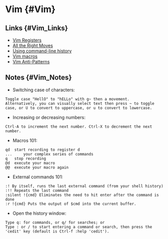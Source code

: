

# Vim {#Vim}

## Links {#Vim_Links} 

* [Vim Registers](https://www.brianstorti.com/vim-registers/)
* [All the Right Moves](http://vim.wikia.com/wiki/All_the_right_moves)
* [Using command-line history](http://vim.wikia.com/wiki/Using_command-line_history)
* [Vim macros](http://vim.wikia.com/wiki/Macros)
* [Vim Anti-Patterns](https://sanctum.geek.nz/arabesque/vim-anti-patterns/)

## Notes {#Vim_Notes}

* Switching case of characters:

```
Toggle case "HellO" to "hELLo" with g~ then a movement.
Alternatively, you can visually select text then press ~ to toggle case, or U to convert to uppercase, or u to convert to lowercase. 
```

* Increasing or decreasing numbers:

```
Ctrl-A to increment the next number. Ctrl-X to decrement the next number.
```

* Macros 101:

```
qd 	start recording to register d
... 	your complex series of commands
q 	stop recording
@d 	execute your macro
@@ 	execute your macro again 
```

* External commands 101:

```
:! By itself, runs the last external command (from your shell history)
:!! Repeats the last command
:silent !{cmd} Eliminates the need to hit enter after the command is done
:r !{cmd} Puts the output of $cmd into the current buffer.
```

* Open the history window:

```
Type q: for commands, or q/ for searches; or
Type : or / to start entering a command or search, then press the 'cedit' key (default is Ctrl-f :help 'cedit'). 
```
